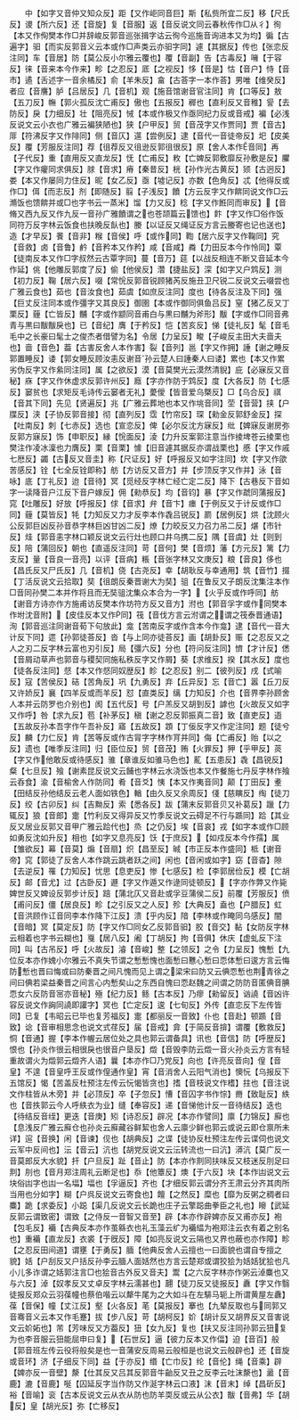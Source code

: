 <!-- { "loadSidebar": true } -->
　　中【如字又音仲又知众反】距【又作岠同音巨】斯【私赀所宜二反】移【尺氏反】谡【所六反】还【音旋】复【音服】返【音反说文同云春秋传作□从彳】徇【本又作侚樊本作□并辞峻反郭音巡张揖字诂云徇今巡施音询进本又为均】徧【古遍字】驲【而实反郭音义云本或作□声类云亦驲字同】遽【其据反】传也【张恋反注同】车【音居】防【莫公反小尔雅云覆也】覆【音副】告【古毒反】噰【于容反】徕【音来本今作来】畛【之忍反】厎【之视反】恀【音是】怙【音户】恃【音市】遹【舌述字一音余橘反】俞【羊朱反】畣【古荅字一本作荅】男唯【维癸反】者应【音譍】胪【吕居反】几【音机】观【施音馆谢音官注同】肯【口等反】敖【五刀反】幠【郭火孤反沈亡甫反】傲也【五报反】稺也【直利反又音稚】諐【去防反】戾【力细反】壮【阻亮反】悈【本或作极又作亟同纪力反或音戒】褊【必浅反说文云小衣也广雅云褊狭陋也】狭【户甲反】贸【音茂字又作贾同】贾【音古】厞【符沸反字又作陫同】侧【音仄】遾【尝例反】逮【音代一音徒帝反】圯【皮美反】覆【芳服反注同】荐【徂荐反又徂逊反郭徂很反】原【舍人本作音同】再【子代反】重【直用反又直龙反】怃【亡甫反】敉【亡婢反郭敷靡反孙敷是反】臞【字又作癯同求俱反】脙【音求】瘠【秦昔反】桄【孙作光古黄反】颎【古迥反】娄【本又作屡同力住反】昵【女乙反】亟【墟记反】亦数【色角反】忒【他得反或作□】佴【而志反】剂【即随反】翦【子浅反】饙【方云反字又作餴同说文作□云滫饭也馈餴并或□也字书云一蒸米】馏【力又反】稔【字又作餁同而审反】【音脩又西九反又作九反一音孙广雅饙谓之也苍颉篇云馈也】飰【字又作□俗作饭同符万反字林云饭食也扶晚反飤也】媵【以证反又绳证反方言云媵寄也记也送也】造【才早反】餥【音非】糇【音侯】呼【或作同】鞫【居六反字又作鞠同】究【音救】卤【音鲁】鹶【音矜本又作矜】咸【音咸】粦【力田反本今作怜同】覃【徒南反本又作□字叔然云古覃字同】蔓【音万】莚【以战反相连不断又音延本今作延】佻【他雕反郭度了反】偷【他侯反】濳【捷盐反】深【如字又户鸩反】测【初力反】鞠【居六反】啜【常恱反郭音锐顾猪芮反施丑卫尺锐二反说文云啜尝也广雅云食也】茹也【音汝食也】茹虞【如庶反注同】度也【待各反注及下同】强【巨丈反注同本或作彊字又其良反】御圉【本或作御同俱鱼吕反】窒【猪乙反又丁栗反】薶【亡皆反】黼【字或作颛同音甫白与黒曰黼为斧形】黻【字或作□同音弗青与黒曰黻黻戾也】已【音纪】膺【于矜反】恺【苦亥反】悌【徒礼反】髦【音毛毛中之长豪曰髦士之俊杰者借譬为名】令居【力呈反】畯【子峻反主田大夫啬夫也】啬【音色】葢【古害反舍人本作害】裂【音列】邕【字又作拥】諈【谢之睡反郭置睡反】诿【郭女睡反顾汝恚反谢音孙云楚人曰諈秦人曰诿】累也【本又作累劣伪反字又作絫同注同】属【之欲反】漠【音莫樊光云漠然清貎】庇【必寐反又音秘】庥【字又作休虚求反郭许州反】廕【字亦作防于鸩反】度【大各反】防【七感反】窭贫也【求矩反毛诗传云窭者无礼】薆僾【皆音爱乌槩反】□【乌合反】祺【音其下同】先见【贤遍反】兆【广雅云葬地也本又作垗音同】茔【音营】挟【户牒反】浃【子协反郭音接】彻【直列反】霑【竹帘反】琛【勑金反郭舒金反】探【吐南反】刺【七赤反】选也【宣恋反】俾【必尔反沈方寐反】纰【婢寐反谢房弥反郭方寐反】饰【申职反】縁【恱面反】淩【力升反案郭注意当作掕埤苍云掕栗也樊注作凌冰澟也力膺反】栗【音栗】懅【旧音遽其据反亦谓战栗也】慼【字又作戚七厯反】蠲【古反又音圭】称【尺证反】好【呼报反又如字注同】坎【字又作欿苦感反】铨【七全反铨即称】舫【方访反又音方】并【步顶反字又作并】泳【音咏】底【丁礼反】迨【音待】冥【觅经反字林亡经亡定二反】降下【古巷反下音如字一读降音户江反下音户嫁反】佣【勑恭反】均【音钧】暴【字又作虣同蒲报反】窕【吐雕反】好放【呼报反】俅【音求】弁【音卞】瘗【于例反又于计反或作□同】薶【莫皆反】牦【力知反又力才反李本作毳吕锐反】罽【居例反】烘【沈顾火公反郭巨凶反孙音恭字林巨凶甘凶二反】燎【力皎反又力召力吊二反】煁【市针反】烓【郭音恚字林口颖反说文云行灶也顾口井乌携二反】隅【音虞】灶【则到反】陪【蒲回反】朝也【直遥反注同】苛【音何】樊【音烦】藩【方元反】篱【力支反】量【音良一音亮】以评【音病】粻【音张字林又文庚反】粮【音良】侈也【昌氏反又尸氏反】几【音机】侥【古尧反】幸【胡耿反与幸通用】筑【音竹】掇【丁活反说文云拾取】奘【徂朗反秦晋谢大为奘】驵【在鲁反又子朗反沈集注本作□音同孙樊二本并作将且而无奘驵沈集众本合为一字】【火乎反或作呼同】舫【谢音方诗亦作方施甫访反樊本作坊符方反又音方】泭也【郭音孚字或作同樊本作坿沈音附】【皮佳反本又作同】筏【音伐方言云泭谓之谓之筏泰晋通语】洵【郭音巡注同谢音荀下句放此】龛【苦南反字或作含本今作龛】逮【音代一音大计反下同】遝【孙郭徒荅反】沓【与上同亦徒荅反】画【胡卦反】赈【之忍反又之人之刃二反字林云富也刃引反】局【彊六反】分也【符问反注同】懠【才计反】僁【音屑动草声也郭音与稷契同施私秩反字又作屑】葵【求维反】揆【其水反】度也【徒各反注同】惄【本又作惄同奴歴反】眕【之忍反】别二【彼列反】戌【式喻反】寇【苦侯反】硈【苦角反】巩【九勇反】弃【丘异反】忘【音亡】嚣【丘刀反又许娇反】襄【四羊反或而羊反】怼【直类反】缡【力知反】介也【音界李孙顾舍人本并云防罗也介别也】阂【五代反】号【户羔反又胡到反】謼也【火故反又如字又作呼】咎【求九反】苞【补茅反】稹【谢之忍反郭振真二音】致【直吏反】逜【五故反孙本吾字作午吾补反】寤【五故反】顁【丁佞反字又作定注同】题【徒兮反】麟【力仁反】肯【苦等反或作古冐字字林作肎并同】侮【亡甫反】贻【以之反】遗也【唯季反注同】归【臣位反】贸【音茂】贿【火罪反】狎【乎甲反】菼【字又作他敢反或待感反】骓【章谁反如骓马色也】薍【五患反】毳【昌锐反】粲【七旦反】飱【谢素昆反说文云餔也字林云水浇饭也本又作餐施七丹反字林作飱云呑食】渝【音榆舍人作防同】肴【音爻】恞【本又作夷音同】颠【丁田反】耊【田结反孙他结反云老人面如铁色】輶【由久反又余周反】俴【慈瞚反】绹【徒刀反】绞【古卯反】纠【吉黝反】索【悉各反】跋【蒲末反郭音贝又补葛反】躐【力辄反】狼【音郎】疐【竹利反又得异反又竹季反说文云碍足不行与踬同】跲【其业反又居业反郭又音甲广雅云跲代也】烝【之仍反】埃【音哀】戎【如字本或作□顾如勇反沈如升反】相也【如字又息亮反】饫【于庶反】【如戍反本今作孺】属【雏欲反】幕【音莫】煽【音扇】炽【昌至反】晠【市正反本作盛同】柢【谢音帝】窕【郭徒了反舍人本作跳云跳者跃之间】闲也【音闲或如字】窈【音杳】隙【去逆反】罹【力知反】忧思【息吏反】惨【七感反】检【李郭居俭反】模【亡胡反】邮【音尤】过【古卧反】遯【字又作遁又作逯同徒顿反】【字亦作弊又作毙婢世反又婢设反郭步计反】踣【蒲北仄又音赴或孚豆蒲侯二反】前覆【芳服反】偾【甫问反】僵【居良反】畛【之引反又之人反】殄【大典反】盍也【户腊反】虹【音洪顾作讧音同李本作降下江反】溃【乎内反】隌【李林或作晻同乌感反】闇【音暗】冥【莫定反】防【字又作□同女乙反郭音驲】胶【音交】黏【女防反字林云相着也字书云糊也】戛【居八反】阇【丁胡反】拘【音俱】休庆【虚虬反下注同】叫【古吊反】呼【火故反】濬【音峻】整【之领反】之令【力呈反】愧慙【九位反本亦作媿小尔雅云不真失节谓之慙慙愧也面慙曰戁心慙曰恧体慙曰逡方言云悔防慙也晋曰悔或曰防秦晋之间凡愧而见上谓之梁宋曰防又云倎恧慙也荆青徐之间曰倎若梁益秦晋之间言心内慙矣山之东西自愧曰恧赵魏之间谓之防防音匿倎音腆恧女六反防音宻亦音秘】殛【纪力反】鲧【古本反】乃瘳【勑留反】讻譊【音凶许容反说文作詾同譊即讙字】冥也【亡定反】逡【七旬反】外传【直恋反下左传皆同】已复【韦昭云已毕也复芳福反】疐【都丽反一音致】仆也【音赴】顿踬【音致】谂【音审相思念也说文式荏反】届【音戒】弇【于简反音揜】谓覆【敷救反】恫【音通】握【李本作幄云居位处之具也郭云谓备具】讯也【音信】防【呼歴反】恨也【孙炎作很云相很戾也很音户垦反】燬【音毁李防云燬一音火孙炎云方言有轻重故谓火为燬郭云燬齐人语】曩【本亦作□乃党反】向也【许亮反音向】偟【音皇】不遑【音皇呼王反或作偟通作皇】宵【音消舍人云阳气消也】懊忨【乌报反下五馆反】愒【苦盖反杜预注左传云忨愒皆贪也】搘【音枝说文作榰】拄也【音注说文作柱皆从木旁】并【必顶反】卒【子忽反】慒【音囚字书作悰】黹【致耻反】紩也【音抶郭云今人呼紩衣为业】缝【奉容反】递【音悌他计反一音待结反】迭也【待结反音绖】更迭【音庚】矧【诗忍反】辟况【本亦作譬同】廪【力锦反】廯也【息浅反广雅云廯仓也孙炎云廯藏谷鲜絜也舍人云廪少鲜也郭云或说云即仓禀所未详】逭【音换】闲【音谏】伣也【胡典反】之谍【徒协反杜预注左传云谍伺也说文云军中反间也】沄【音云】沆也【胡党反说文云沄转流也一曰沆】漭沆【莫广反一音莫郎反大水貌】扞【户旦反】趾【音止】防【本亦作剕同扶味反又枝迷反刖足曰剕】刖也【音月郑注周礼云断足也】忝【他簟反】燠【于六反】块【本作凷说文云块俗凷字也凷一名堛】堛也【孚逼反】齐也【才细反郭云谓分齐王肃云分齐其肉所当用也分如字】糊【户呉反说文云寄食也】饘【之然反】糜也【靡为反粥之稠者曰麋】跪【求委反】小跽【渠几反说文云长跪也庄子云擎跽曲拳臣之礼也】矈【武延反郭云谓致密】谓致【之侍反一音智又音至】辟【本亦作辟婢亦反又甫亦反】袍【包毛反】襺【古典反本亦作茧緜衣也礼玉藻云纩为襺緼为袍郑注云衣有着之别名也】重襺【直龙反】衣裘【于旣反】障【如亮反说文云隔也又界也蔽也亦作障】畛【之忍反田间道】谓壅【于勇反】腼【他典反舍人云擅也一曰面貌也谓自专擅之貌】姡【户刮反又户括反孙李云腼人面姡然也方言云楚郑或谓狡狯为姡姡犹狯也凡小儿多诈谓之姡郭注言□也狯音古外反又音夫】鬻【之六反字林亦作粥云淖麋也又与六反】淖【奴孝反又丈卓反字林云濡甚也】翿【徒刀反又徒报反】纛【字又作翳徒报反郑众云羽葆幢也蔡伯喈云以犛牛尾为之大如斗在左騑马轭上所谓黄屋左纛】葆【音保】幢【丈江反】壑【火各反】芼【莫报反】搴也【九辇反取也与同郭又音骞音义云本又作毛蹇】拔【步八反】苛【胡柯反】妎【胡计反又胡界反又音害说文云妎妬也】芾【芳味反又方葢反】狃【女九反】复也【扶又反注同孙郭云狃复为也李音服云狃能屈申曰复】【石世反】逼【彼力反本又作偪】迫【音百】般【郭音班左传云役将般矣是也一音蒲安反周易云般桓是也说文云般辟也】还【音旋或音环】济【子细反下同】益【于亦反】缗【亡巾反】纶【音伦】绳【音乘】辟【婢亦反一音壁】漦【仕其反又吕其反郭音牛齝反又丑之反李云吐沫漦也】盝【音鹿】漉【音鹿】唌【囚延反字当作防又作涎字林云口液】沫【音末】绰【昌斫反】裕【音喻】衮【古本反说文云从衣从防也防羊耎反或云从公衣】黻【音弗】华【胡反】皇【胡光反】弥【亡移反】
